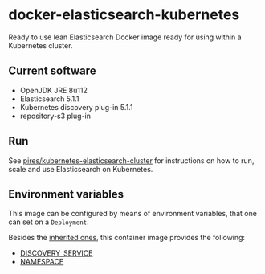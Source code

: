 # docker-elasticsearch-kubernetes

Ready to use lean Elasticsearch Docker image ready for using within a Kubernetes cluster.


## Current software

* OpenJDK JRE 8u112
* Elasticsearch 5.1.1
* Kubernetes discovery plug-in 5.1.1
* repository-s3 plug-in

## Run

See [pires/kubernetes-elasticsearch-cluster](https://github.com/pires/kubernetes-elasticsearch-cluster) for instructions on how to run, scale and use Elasticsearch on Kubernetes.

## Environment variables

This image can be configured by means of environment variables, that one can set on a `Deployment`.

Besides the [inherited ones](https://github.com/pires/docker-elasticsearch#environment-variables), this container image provides the following:

* [DISCOVERY_SERVICE](https://github.com/fabric8io/elasticsearch-cloud-kubernetes#kubernetes-pod-discovery)
* [NAMESPACE](https://github.com/fabric8io/elasticsearch-cloud-kubernetes#kubernetes-pod-discovery)
